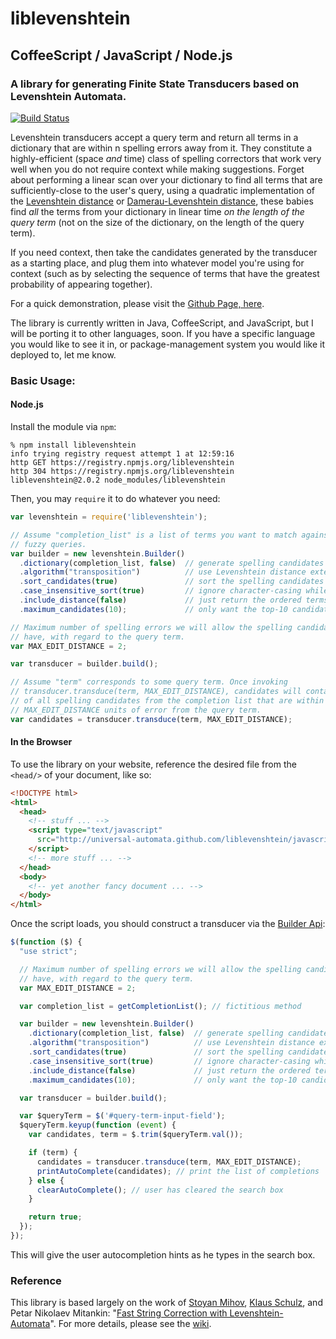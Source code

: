 # liblevenshtein

## CoffeeScript / JavaScript / Node.js

### A library for generating Finite State Transducers based on Levenshtein Automata.

[![Build Status](https://travis-ci.org/universal-automata/liblevenshtein-coffeescript.svg?branch=master)](https://travis-ci.org/universal-automata/liblevenshtein-coffeescript)

Levenshtein transducers accept a query term and return all terms in a
dictionary that are within n spelling errors away from it. They constitute a
highly-efficient (space _and_ time) class of spelling correctors that work very
well when you do not require context while making suggestions.  Forget about
performing a linear scan over your dictionary to find all terms that are
sufficiently-close to the user's query, using a quadratic implementation of the
[Levenshtein distance](https://en.wikipedia.org/wiki/Levenshtein_distance) or
[Damerau-Levenshtein
distance](https://en.wikipedia.org/wiki/Damerau%E2%80%93Levenshtein_distance),
these babies find _all_ the terms from your dictionary in linear time _on the
length of the query term_ (not on the size of the dictionary, on the length of
the query term).

If you need context, then take the candidates generated by the transducer as a
starting place, and plug them into whatever model you're using for context (such
as by selecting the sequence of terms that have the greatest probability of
appearing together).

For a quick demonstration, please visit the [Github Page,
here](http://universal-automata.github.io/liblevenshtein/).

The library is currently written in Java, CoffeeScript, and JavaScript, but I
will be porting it to other languages, soon.  If you have a specific language
you would like to see it in, or package-management system you would like it
deployed to, let me know.

### Basic Usage:

#### Node.js

Install the module via `npm`:

```
% npm install liblevenshtein
info trying registry request attempt 1 at 12:59:16
http GET https://registry.npmjs.org/liblevenshtein
http 304 https://registry.npmjs.org/liblevenshtein
liblevenshtein@2.0.2 node_modules/liblevenshtein
```

Then, you may `require` it to do whatever you need:

```javascript
var levenshtein = require('liblevenshtein');

// Assume "completion_list" is a list of terms you want to match against in
// fuzzy queries.
var builder = new levenshtein.Builder()
  .dictionary(completion_list, false)  // generate spelling candidates from unsorted completion_list
  .algorithm("transposition")          // use Levenshtein distance extended with transposition
  .sort_candidates(true)               // sort the spelling candidates before returning them
  .case_insensitive_sort(true)         // ignore character-casing while sorting terms
  .include_distance(false)             // just return the ordered terms (drop the distances)
  .maximum_candidates(10);             // only want the top-10 candidates

// Maximum number of spelling errors we will allow the spelling candidates to
// have, with regard to the query term.
var MAX_EDIT_DISTANCE = 2;

var transducer = builder.build();

// Assume "term" corresponds to some query term. Once invoking
// transducer.transduce(term, MAX_EDIT_DISTANCE), candidates will contain a list
// of all spelling candidates from the completion list that are within
// MAX_EDIT_DISTANCE units of error from the query term.
var candidates = transducer.transduce(term, MAX_EDIT_DISTANCE);
```

#### In the Browser

To use the library on your website, reference the desired file from the
`<head/>` of your document, like so:

```html
<!DOCTYPE html>
<html>
  <head>
    <!-- stuff ... -->
    <script type="text/javascript"
      src="http://universal-automata.github.com/liblevenshtein/javascripts/2.0.2/levenshtein-transducer.min.js">
    </script>
    <!-- more stuff ... -->
  </head>
  <body>
    <!-- yet another fancy document ... -->
  </body>
</html>
```

Once the script loads, you should construct a transducer via the [Builder
Api](http://universal-automata.github.io/liblevenshtein/docs/coffeescript/builder.html):

```javascript
$(function ($) {
  "use strict";

  // Maximum number of spelling errors we will allow the spelling candidates to
  // have, with regard to the query term.
  var MAX_EDIT_DISTANCE = 2;

  var completion_list = getCompletionList(); // fictitious method

  var builder = new levenshtein.Builder()
    .dictionary(completion_list, false)  // generate spelling candidates from unsorted completion_list
    .algorithm("transposition")          // use Levenshtein distance extended with transposition
    .sort_candidates(true)               // sort the spelling candidates before returning them
    .case_insensitive_sort(true)         // ignore character-casing while sorting terms
    .include_distance(false)             // just return the ordered terms (drop the distances)
    .maximum_candidates(10);             // only want the top-10 candidates

  var transducer = builder.build();

  var $queryTerm = $('#query-term-input-field');
  $queryTerm.keyup(function (event) {
    var candidates, term = $.trim($queryTerm.val());

    if (term) {
      candidates = transducer.transduce(term, MAX_EDIT_DISTANCE);
      printAutoComplete(candidates); // print the list of completions
    } else {
      clearAutoComplete(); // user has cleared the search box
    }

    return true;
  });
});
```

This will give the user autocompletion hints as he types in the search box.

### Reference

This library is based largely on the work of [Stoyan
Mihov](http://www.lml.bas.bg/~stoyan/), [Klaus
Schulz](http://www.cis.uni-muenchen.de/people/schulz.html), and Petar Nikolaev Mitankin: "[Fast
String Correction with
Levenshtein-Automata](http://citeseerx.ist.psu.edu/viewdoc/summary?doi=10.1.1.16.652
"Klaus Schulz and Stoyan Mihov (2002)")".  For more details, please see the
[wiki](https://github.com/universal-automata/liblevenshtein/wiki).

